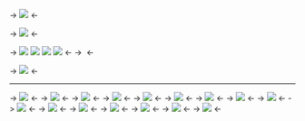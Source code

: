 -> ![](https://files.catbox.moe/0zl0lt.png) <-

-> ![](https://files.catbox.moe/wr6iip.png) <-

-> [![](https://files.catbox.moe/lnj74i.png)](https://rentry.co/dazaipixels) [![](https://files.catbox.moe/ruwz45.png)](https://rentry.co/medikal) [![](https://files.catbox.moe/wnnjk6.png)](https://rentry.co/dazaigifs) [![](https://files.catbox.moe/fk6urm.png)](https://rentry.co/dazailinks) <-
-> ![]() <-

-> ![](https://files.catbox.moe/8tkx3v.png) <-

***
-> ![](https://files.catbox.moe/ibo4vw.png) <-
-> ![](https://files.catbox.moe/y1afl9.gif) <-
-> ![](https://files.catbox.moe/elue5h.png) <-
-> ![](https://files.catbox.moe/sa2ftn.png) <- 
-> ![](https://files.catbox.moe/8rwkf6.png) <-
-> ![](https://files.catbox.moe/20a7h6.png) <-
-> ![](https://files.catbox.moe/gc3yfh.gif) <-
-> ![](https://files.catbox.moe/yibor0.gif) <-
-> ![](https://files.catbox.moe/p9t72o.png) <-
-> ![](https://files.catbox.moe/vn1jbc.gif) <-
-> ![](https://files.catbox.moe/9lduyx.gif) <-
-> ![](https://files.catbox.moe/6acke3.png) <-
-> ![](https://files.catbox.moe/6fytnw.png) <-
-> ![](https://files.catbox.moe/k470rv.png) <-
-> ![](https://files.catbox.moe/gsjav8.png) <-
-> ![](https://files.catbox.moe/w8hyeu.png) <-